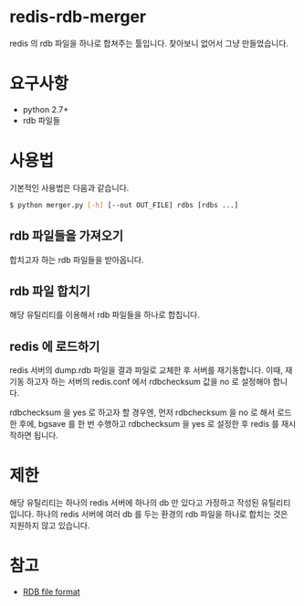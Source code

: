 # redis-rdb-merger
redis 의 rdb 파일을 하나로 합쳐주는 툴입니다. 찾아보니 없어서 그냥 만들었습니다.

# 요구사항
* python 2.7+
* rdb 파일들

# 사용법 
기본적인 사용법은 다음과 같습니다.
```bash
$ python merger.py [-h] [--out OUT_FILE] rdbs [rdbs ...]
```

## rdb 파일들을 가져오기
합치고자 하는 rdb 파일들을 받아옵니다.

## rdb 파일 합치기
해당 유틸리티를 이용해서 rdb 파일들을 하나로 합칩니다.

## redis 에 로드하기
redis 서버의 dump.rdb 파일을 결과 파일로 교체한 후 서버를 재기동합니다.
이때, 재기동 하고자 하는 서버의 redis.conf 에서 rdbchecksum 값을 no 로 설정해야 합니다.

rdbchecksum 을 yes 로 하고자 할 경우엔, 먼저 rdbchecksum 을 no 로 해서 로드한 후에,
bgsave 를 한 번 수행하고 rdbchecksum 을 yes 로 설정한 후 redis 를 재시작하면 됩니다.

# 제한
해당 유틸리티는 하나의 redis 서버에 하나의 db 만 있다고 가정하고 작성된 유틸리티입니다.
하나의 redis 서버에 여러 db 를 두는 환경의 rdb 파일을 하나로 합치는 것은 지원하지 않고 있습니다.

# 참고
* [RDB file format](https://github.com/sripathikrishnan/redis-rdb-tools/wiki/Redis-RDB-Dump-File-Format)
